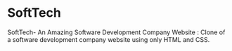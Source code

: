 # SoftTech
SoftTech- An Amazing Software Development Company Website
: Clone of a software development company website using only HTML and CSS.
